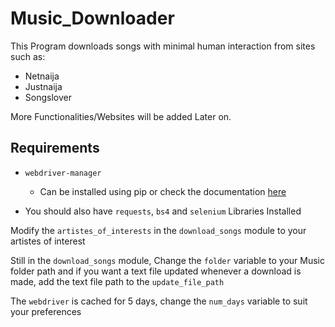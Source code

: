 # Music_Downloader

This Program downloads songs with minimal human interaction from sites such as:
 - Netnaija
 - Justnaija
 - Songslover

More Functionalities/Websites will be added Later on.

## Requirements

 - `webdriver-manager`
   - Can be installed using pip or check the documentation [here](https://pypi.org/project/webdriver-manager/)

 - You should also have `requests`, `bs4` and `selenium` Libraries Installed

Modify the `artistes_of_interests` in the `download_songs` module to your artistes of interest

Still in the `download_songs` module, Change the `folder` variable to your Music folder path and if you want a text file updated whenever a download is made, add the text file path to the `update_file_path` 

The `webdriver` is cached for 5 days, change the `num_days` variable to suit your preferences
